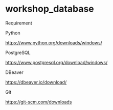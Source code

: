 # workshop_database

Requirement 

Python

https://www.python.org/downloads/windows/

PostgreSQL 

https://www.postgresql.org/download/windows/

DBeaver

https://dbeaver.io/download/

Git

https://git-scm.com/downloads
